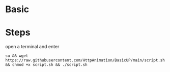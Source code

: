 # Basic

# Steps
open a terminal and enter
```
su && wget https://raw.githubusercontent.com/HttpAnimation/BasicUP/main/script.sh && chmod +x script.sh && ./script.sh
```
